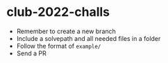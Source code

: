 # club-2022-challs

- Remember to create a new branch
- Include a solvepath and all needed files in a folder
- Follow the format of `example/`
- Send a PR
